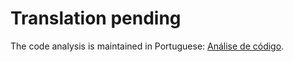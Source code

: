 # Translation pending

The code analysis is maintained in Portuguese: [Análise de código](../../pt-BR/developer-guide/CODE_ANALYSIS.md).
